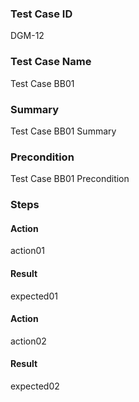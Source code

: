 ### Test Case ID
DGM-12

### Test Case Name
Test Case BB01

### Summary
Test Case BB01 Summary

### Precondition
Test Case BB01 Precondition

### Steps

#### Action
action01

#### Result
expected01

#### Action
action02

#### Result
expected02

